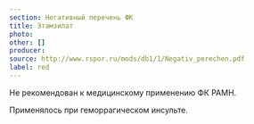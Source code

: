 ```yaml
---
section: Негативный перечень ФК
title: Этамзилат
photo:
other: []
producer:
source: http://www.rspor.ru/mods/db1/1/Negativ_perechen.pdf
label: red
---
```


Не рекомендован к медицинскому применению ФК РАМН.

Применялось при геморрагическом инсульте.

